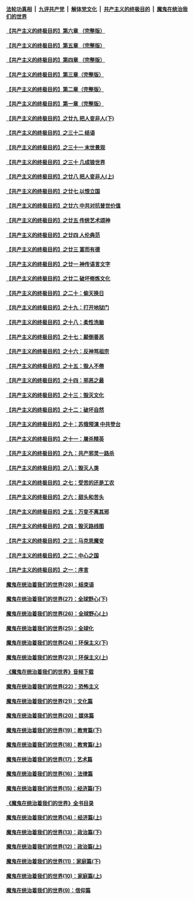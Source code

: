 ####  [法轮功真相](../../../../basic/blob/master/README.md?t=04111101) &nbsp;|&nbsp; [九评共产党](../../../../9ping.md/blob/master/README.md?t=04111101) &nbsp;|&nbsp; [解体党文化](../../../../jtdwh.md/blob/master/README.md?t=04111101)  &nbsp;|&nbsp; [共产主义的终极目的](../../../../gczydzjmd.md/blob/master/README.md?t=04111101) &nbsp;|&nbsp; [魔鬼在统治我们的世界](../../../../mgztzwmdsj.md/blob/master/README.md?t=04111101) 

#### [【共产主义的终极目的】第六章 （完整版）](../pages/nsc422/n11428913.md?t=04111101) 

#### [【共产主义的终极目的】第五章 （完整版）](../pages/nsc422/n11428912.md?t=04111101) 

#### [【共产主义的终极目的】第四章 （完整版）](../pages/nsc422/n11428907.md?t=04111101) 

#### [【共产主义的终极目的】第三章（完整版）](../pages/nsc422/n11428848.md?t=04111101) 

#### [【共产主义的终极目的】第二章（完整版）](../pages/nsc422/n11428831.md?t=04111101) 

#### [【共产主义的终极目的】第一章（完整版）](../pages/nsc422/n11417651.md?t=04111101) 

#### [【共产主义的终极目的】之廿九 把人变非人(下)](../pages/nsc422/n11344140.md?t=04111101) 

#### [【共产主义的终极目的】之三十二 结语](../pages/nsc422/n11360535.md?t=04111101) 

#### [【共产主义的终极目的】之三十一 末世景观](../pages/nsc422/n11351129.md?t=04111101) 

#### [【共产主义的终极目的】之三十 几成狼世界](../pages/nsc422/n11348280.md?t=04111101) 

#### [【共产主义的终极目的】之廿八 把人变非人(上)](../pages/nsc422/n11340492.md?t=04111101) 

#### [【共产主义的终极目的】之廿七 以恨立国](../pages/nsc422/n11336944.md?t=04111101) 

#### [【共产主义的终极目的】之廿六 中共对抗普世价值](../pages/nsc422/n11324785.md?t=04111101) 

#### [【共产主义的终极目的】之廿五 传统艺术颂神](../pages/nsc422/n11296396.md?t=04111101) 

#### [【共产主义的终极目的】之廿四 人伦典范](../pages/nsc422/n11296397.md?t=04111101) 

#### [【共产主义的终极目的】之廿三 富而有德](../pages/nsc422/n11283598.md?t=04111101) 

#### [【共产主义的终极目的】之廿一 神传语言文字](../pages/nsc422/n11263265.md?t=04111101) 

#### [【共产主义的终极目的】之廿二 破坏修炼文化](../pages/nsc422/n11245728.md?t=04111101) 

#### [【共产主义的终极目的】之二十：偷天换日](../pages/nsc422/n11238846.md?t=04111101) 

#### [【共产主义的终极目的】之十九：打开地狱门](../pages/nsc422/n11206376.md?t=04111101) 

#### [【共产主义的终极目的】之十八：柔性洗脑](../pages/nsc422/n11199994.md?t=04111101) 

#### [【共产主义的终极目的】之十七：颠倒善恶](../pages/nsc422/n11179782.md?t=04111101) 

#### [【共产主义的终极目的】之十六：反神骂祖宗](../pages/nsc422/n11166798.md?t=04111101) 

#### [【共产主义的终极目的】之十五：毁人不倦](../pages/nsc422/n11166792.md?t=04111101) 

#### [【共产主义的终极目的】之十四：邪恶之最](../pages/nsc422/n11150249.md?t=04111101) 

#### [【共产主义的终极目的】之十三：毁灭文化](../pages/nsc422/n11135227.md?t=04111101) 

#### [【共产主义的终极目的】之十二：破坏自然](../pages/nsc422/n11135214.md?t=04111101) 

#### [【共产主义的终极目的】之十：苏俄预演 中共登台](../pages/nsc422/n11118424.md?t=04111101) 

#### [【共产主义的终极目的】之十一：屠杀精英](../pages/nsc422/n11118442.md?t=04111101) 

#### [【共产主义的终极目的】之九：共产邪灵一路杀](../pages/nsc422/n11114139.md?t=04111101) 

#### [【共产主义的终极目的】之八：毁灭人类](../pages/nsc422/n11108503.md?t=04111101) 

#### [【共产主义的终极目的】之七：受苦的还是工农](../pages/nsc422/n11101809.md?t=04111101) 

#### [【共产主义的终极目的】之六：甜头和苦头](../pages/nsc422/n11096971.md?t=04111101) 

#### [【共产主义的终极目的】之五：万变不离其邪](../pages/nsc422/n11091285.md?t=04111101) 

#### [【共产主义的终极目的】之四：毁灭路线图](../pages/nsc422/n11086284.md?t=04111101) 

#### [【共产主义的终极目的】之三：马克思魔变](../pages/nsc422/n11061941.md?t=04111101) 

#### [【共产主义的终极目的】之二：中心之国](../pages/nsc422/n11047728.md?t=04111101) 

#### [【共产主义的终极目的】之一：序言](../pages/nsc422/n11086077.md?t=04111101) 

#### [魔鬼在统治着我们的世界(28)：结束语](../pages/nsc422/n10936246.md?t=04111101) 

#### [魔鬼在统治着我们的世界(27)：全球野心(下)](../pages/nsc422/n10928319.md?t=04111101) 

#### [魔鬼在统治着我们的世界(26)：全球野心(上)](../pages/nsc422/n10900318.md?t=04111101) 

#### [魔鬼在统治着我们的世界(25)：全球化](../pages/nsc422/n10788205.md?t=04111101) 

#### [魔鬼在统治着我们的世界(24)：环保主义(下)](../pages/nsc422/n10695307.md?t=04111101) 

#### [魔鬼在统治着我们的世界(23)：环保主义(上)](../pages/nsc422/n10688613.md?t=04111101) 

#### [《魔鬼在统治着我们的世界》音频下载](../pages/nsc422/n10635553.md?t=04111101) 

#### [魔鬼在统治着我们的世界(22)：恐怖主义](../pages/nsc422/n10614727.md?t=04111101) 

#### [魔鬼在统治着我们的世界(21)：文化篇](../pages/nsc422/n10597706.md?t=04111101) 

#### [魔鬼在统治着我们的世界(20)：媒体篇](../pages/nsc422/n10586579.md?t=04111101) 

#### [魔鬼在统治着我们的世界(19)：教育篇(下)](../pages/nsc422/n10564808.md?t=04111101) 

#### [魔鬼在统治着我们的世界(18)：教育篇(上)](../pages/nsc422/n10526970.md?t=04111101) 

#### [魔鬼在统治着我们的世界(17)：艺术篇](../pages/nsc422/n10499093.md?t=04111101) 

#### [魔鬼在统治着我们的世界(16)：法律篇](../pages/nsc422/n10485969.md?t=04111101) 

#### [魔鬼在统治着我们的世界(15)：经济篇(下)](../pages/nsc422/n10469975.md?t=04111101) 

#### [《魔鬼在统治着我们的世界》全书目录](../pages/nsc422/n10464261.md?t=04111101) 

#### [魔鬼在统治着我们的世界(14)：经济篇(上)](../pages/nsc422/n10457370.md?t=04111101) 

#### [魔鬼在统治着我们的世界(13)：政治篇(下)](../pages/nsc422/n10448270.md?t=04111101) 

#### [魔鬼在统治着我们的世界(12)：政治篇(上)](../pages/nsc422/n10444576.md?t=04111101) 

#### [魔鬼在统治着我们的世界(11)：家庭篇(下)](../pages/nsc422/n10440961.md?t=04111101) 

#### [魔鬼在统治着我们的世界(10)：家庭篇(上)](../pages/nsc422/n10435448.md?t=04111101) 

#### [魔鬼在统治着我们的世界(9)：信仰篇](../pages/nsc422/n10432159.md?t=04111101) 

